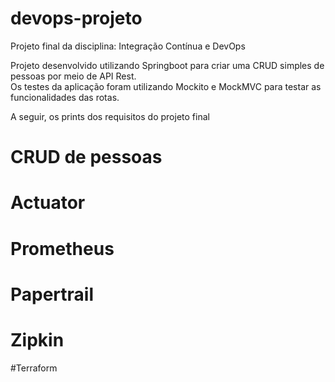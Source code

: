 # devops-projeto
Projeto final da disciplina: Integração Contínua e DevOps  
  
Projeto desenvolvido utilizando Springboot para criar uma CRUD simples de pessoas por meio de API Rest.  
Os testes da aplicação foram utilizando Mockito e MockMVC para testar as funcionalidades das rotas.

A seguir, os prints dos requisitos do projeto final

# CRUD de pessoas

# Actuator

# Prometheus

# Papertrail

# Zipkin

#Terraform
